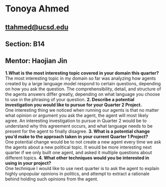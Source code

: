 # Tonoya Ahmed 
## ttahmed@ucsd.edu 

## Section: B14 
## Mentor: Haojian Jin 

**1.What is the most interesting topic covered in your domain this quarter?** \
The most interesting topic in my domain so far was analyzing how agents created by a large language model respond to certain questions, depending on how you ask the question. The comprehensibility, detail, and structure of the agents answers differ greatly, depending on what language you choose to use in the phrasing of your question.
**2. Describe a potential investigation you would like to pursue for your Quarter 2 Project.** \
One interesting thing we noticed when running our agents is that no matter what opinion or argument you ask the agent, the agent will most likely agree. An interesting investigation to pursue in Quarter 2 would be to understand why this agreement occurs, and what language needs to be present for the agent to finally disagree. 
**3. What is a potential change you’d make to the approach taken in your current Quarter 1 Project?**\
One potential change would be to not create a new agent every time we ask the agents about a new political topic. It would be more interesting next quarter if we only built one agent, and asked it multiple questions about different topics. 
**4. What other techniques would you be interested in using in your project?** \
One technique I would like to use next quarter is to ask the agent to explain highly unpopular opinions in politics, and attempt to extract a rationale behind holding such opinions from the agent. 

